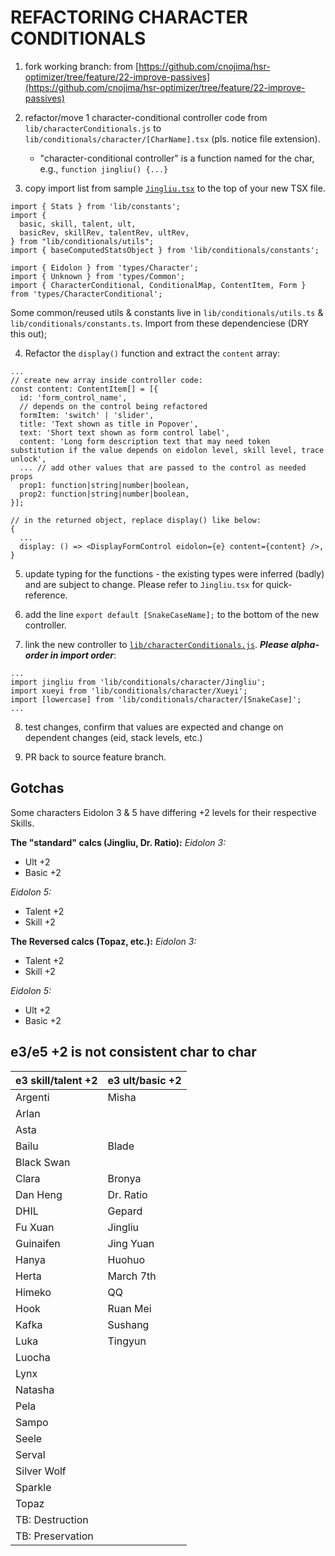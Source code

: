 # REFACTORING CHARACTER CONDITIONALS

1. fork working branch: from [https://github.com/cnojima/hsr-optimizer/tree/feature/22-improve-passives](https://github.com/cnojima/hsr-optimizer/tree/feature/22-improve-passives)

1. refactor/move 1 character-conditional controller code from `lib/characterConditionals.js` to `lib/conditionals/character/[CharName].tsx` (pls. notice file extension).
    - "character-conditional controller" is a function named for the char, e.g., `function jingliu() {...}`

1. copy import list from sample [`Jingliu.tsx`](https://github.com/cnojima/hsr-optimizer/blob/feature/22-passives-drawer/src/lib/conditionals/character/Jingliu.tsx) to the top of your new TSX file.

``` 
import { Stats } from 'lib/constants';
import {
  basic, skill, talent, ult,
  basicRev, skillRev, talentRev, ultRev,
} from "lib/conditionals/utils";
import { baseComputedStatsObject } from 'lib/conditionals/constants';

import { Eidolon } from 'types/Character';
import { Unknown } from 'types/Common';
import { CharacterConditional, ConditionalMap, ContentItem, Form } from 'types/CharacterConditional';

```
Some common/reused utils & constants live in `lib/conditionals/utils.ts` & `lib/conditionals/constants.ts`.  Import from these dependenciese (DRY this out);

4. Refactor the `display()` function and extract the `content` array:
```
...
// create new array inside controller code:
const content: ContentItem[] = [{
  id: 'form_control_name',
  // depends on the control being refactored
  formItem: 'switch' | 'slider',
  title: 'Text shown as title in Popover',
  text: 'Short text shown as form control label',
  content: 'Long form description text that may need token substitution if the value depends on eidolon level, skill level, trace unlock',
  ... // add other values that are passed to the control as needed props
  prop1: function|string|number|boolean,
  prop2: function|string|number|boolean,
}];

// in the returned object, replace display() like below:
{
  ...
  display: () => <DisplayFormControl eidolon={e} content={content} />,
}
```
5. update typing for the functions - the existing types were inferred (badly) and are subject to change.  Please refer to `Jingliu.tsx` for quick-reference.

6. add the line `export default [SnakeCaseName];` to the bottom of the new controller.

7. link the new controller to [`lib/characterConditionals.js`](https://github.com/cnojima/hsr-optimizer/blob/feature/22-improve-passives/src/lib/characterConditionals.js).  ***Please alpha-order in import order***:
```
...
import jingliu from 'lib/conditionals/character/Jingliu';
import xueyi from 'lib/conditionals/character/Xueyi';
import [lowercase] from 'lib/conditionals/character/[SnakeCase]';
...
```

8. test changes, confirm that values are expected and change on dependent changes (eid, stack levels, etc.)

9. PR back to source feature branch.

## Gotchas
Some characters Eidolon 3 & 5 have differing +2 levels for their respective Skills.

**The "standard" calcs (Jingliu, Dr. Ratio):**
*Eidolon 3:*
- Ult +2
- Basic +2

*Eidolon 5:*
- Talent +2
- Skill +2

**The Reversed calcs (Topaz, etc.):**
*Eidolon 3:*
- Talent +2
- Skill +2

*Eidolon 5:*
- Ult +2
- Basic +2




## e3/e5 +2 is not consistent char to char

| e3 skill/talent +2 | e3 ult/basic +2 |
| -----------------  | --------------- |
| Argenti | Misha
| Arlan |
| Asta |
| Bailu | Blade
| Black Swan |
| Clara | Bronya
| Dan Heng | Dr. Ratio
| DHIL | Gepard
| Fu Xuan | Jingliu |
| Guinaifen | Jing Yuan 
| Hanya |Huohuo
| Herta | March 7th
| Himeko| QQ
| Hook | Ruan Mei
| Kafka | Sushang
| Luka | Tingyun
| Luocha
| Lynx
| Natasha
| Pela
| Sampo
| Seele
| Serval
| Silver Wolf 
| Sparkle
| Topaz
| TB: Destruction
| TB: Preservation